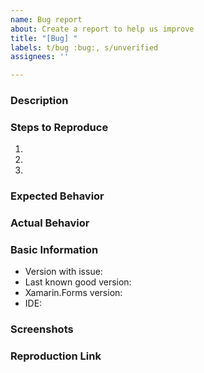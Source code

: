 ```yaml
---
name: Bug report
about: Create a report to help us improve
title: "[Bug] "
labels: t/bug :bug:, s/unverified
assignees: ''

---
```


### Description

<!-- REQUIRED -->
<!-- Issues reporting a bug, but lacking a Reproduction will be closed!
     Please ask questions on StackOverflow or on Slack. Issues opened
     that are questions will be closed without comment.  -->

### Steps to Reproduce

1. 
2. 
3. 

### Expected Behavior

### Actual Behavior

### Basic Information

- Version with issue:
- Last known good version:
- Xamarin.Forms version:
- IDE:

### Screenshots

<!-- If the issue is a visual issue, please include screenshots showing the problem if possible -->

### Reproduction Link

<!-- REQUIRED - Please upload or provide a link to a reproduction case. If no reproduction sample is included, this issue may be closed or ignored until a sample has been provided -->
